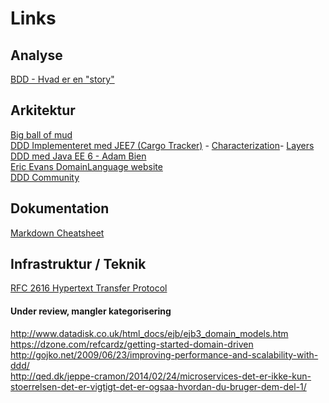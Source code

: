 # Links

## Analyse
[BDD - Hvad er en "story"](http://dannorth.net/whats-in-a-story/)

## Arkitektur
[Big ball of mud](http://www.laputan.org/mud/mud.html)  
[DDD Implementeret med JEE7 (Cargo Tracker)](https://cargotracker.java.net) -
  [Characterization](https://java.net/projects/cargotracker/pages/Characterization)-
  [Layers](https://java.net/projects/cargotracker/pages/Layers)  
[DDD med Java EE 6 - Adam Bien](http://www.javaworld.com/article/2078042/java-app-dev/domain-driven-design-with-java-ee-6.html)  
[Eric Evans DomainLanguage website](https://domainlanguage.com)  
[DDD Community](http://dddcommunity.org)

## Dokumentation
[Markdown Cheatsheet](https://github.com/adam-p/markdown-here/wiki/Markdown-Cheatsheet#links)

## Infrastruktur / Teknik
[RFC 2616 Hypertext Transfer Protocol](http://www.w3.org/Protocols/rfc2616/rfc2616.html)




#### Under review, mangler kategorisering
http://www.datadisk.co.uk/html_docs/ejb/ejb3_domain_models.htm  
https://dzone.com/refcardz/getting-started-domain-driven  
http://gojko.net/2009/06/23/improving-performance-and-scalability-with-ddd/  
http://qed.dk/jeppe-cramon/2014/02/24/microservices-det-er-ikke-kun-stoerrelsen-det-er-vigtigt-det-er-ogsaa-hvordan-du-bruger-dem-del-1/
